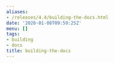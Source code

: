 ```yaml
---
aliases:
- /releases/4.4/building-the-docs.html
date: '2020-01-08T09:59:25Z'
menu: []
tags:
- building
- docs
title: building-the-docs
---
```


